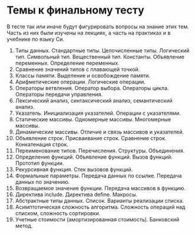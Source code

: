 # Темы к финальному тесту

В тесте так или иначе будут фигурировать вопросы на знание этих тем. Часть из них были изучены на лекциях, а часть на практиках и в учебнике по языку Си.

1. Типы данных. Стандартные типы. Целочисленные типы. Логический тип. Символьный тип. Вещественный тип. Константы. Объявление переменных. Определение переменных.
2. Сравнение значений типов с плавающей точкой.
3. Классы памяти. Выделение и освобождение памяти.
4. Арифметические операции. Логические операции.
5. Операторы ветвления. Оператор выбора. Операторы цикла. Операторы передачи управления.
6. Лексический анализ, синтаксический анализ, семантический анализ.
7. Указатель. Инициализация указателей. Операции с указателями.
8. Статические массивы. Одномерные массивы. Многомерные массивы. 
9. Динамические массивы. Отличие и связь массивов и указателей.
10. Объявление строк. Присваивание строк. Сравнение строк. Конкатенация строк.
11. Переименование типов. Перечисления. Структуры. Объединения.
12. Определение функций. Объявление функций. Вызов функций. Прототип функции.
13. Рекурсивная функция. Стек вызовов функций.
14. Формальные параметры. Передача данных по ссылке. Передача данных по значению.
15. Возвращаемое значение функции. Передача массивов в функцию.
16. Директива include. Директива define. Макросы.
17. Абстрактные типы данных. Список. Варианты реализации списка.
18. Асимптотическая сложность алгоритма. Сложность операций над списком, сложность сортировки.
19. Учетные стоимости (амортизированная стоимость). Банковский метод.
